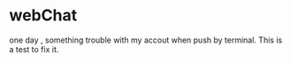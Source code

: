 # webChat
one day , something trouble with my accout when push by terminal. This is a test to fix it.
